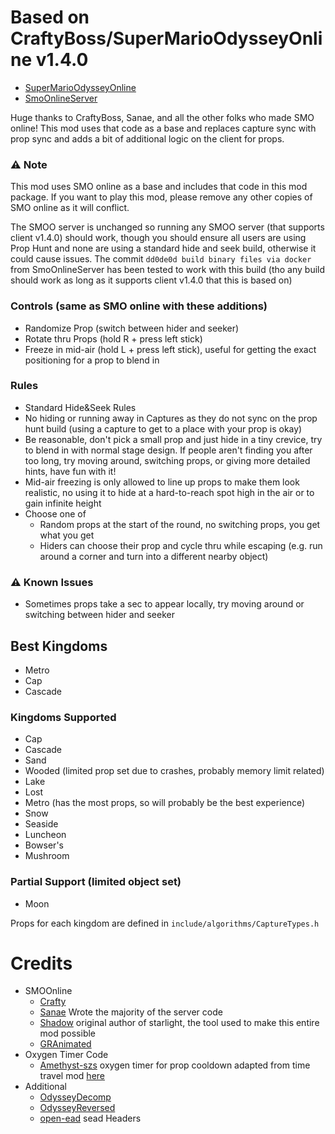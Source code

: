 # Based on CraftyBoss/SuperMarioOdysseyOnline **v1.4.0**
* [SuperMarioOdysseyOnline](https://github.com/CraftyBoss/SuperMarioOdysseyOnline)
* [SmoOnlineServer](https://github.com/Sanae6/SmoOnlineServer)  
  
Huge thanks to CraftyBoss, Sanae, and all the other folks who made SMO online! This mod uses that code as a base and replaces capture sync with prop sync and adds a bit of additional logic on the client for props. 

### :warning: Note
This mod uses SMO online as a base and includes that code in this mod package. If you want to play this mod, please remove any other copies of SMO online as it will conflict.

The SMOO server is unchanged so running any SMOO server (that supports client v1.4.0) should work, though you should ensure all users are using Prop Hunt and none are using a standard hide and seek build, otherwise it could cause issues. The commit `dd0de0d build binary files via docker` from SmoOnlineServer has been tested to work with this build (tho any build should work as long as it supports client v1.4.0 that this is based on)

### Controls (same as SMO online with these additions)
* Randomize Prop (switch between hider and seeker)
* Rotate thru Props (hold R + press left stick)
* Freeze in mid-air (hold L + press left stick), useful for getting the exact positioning for a prop to blend in

### Rules
* Standard Hide&Seek Rules
* No hiding or running away in Captures as they do not sync on the prop hunt build (using a capture to get to a place with your prop is okay)
* Be reasonable, don't pick a small prop and just hide in a tiny crevice, try to blend in with normal stage design. If people aren't finding you after too long, try moving around, switching props, or giving more detailed hints, have fun with it!
* Mid-air freezing is only allowed to line up props to make them look realistic, no using it to hide at a hard-to-reach spot high in the air or to gain infinite height
* Choose one of
    * Random props at the start of the round, no switching props, you get what you get
    * Hiders can choose their prop and cycle thru while escaping (e.g. run around a corner and turn into a different nearby object)

### :warning: Known Issues
* Sometimes props take a sec to appear locally, try moving around or switching between hider and seeker

## Best Kingdoms
* Metro
* Cap
* Cascade

### Kingdoms Supported
* Cap
* Cascade
* Sand
* Wooded (limited prop set due to crashes, probably memory limit related)
* Lake
* Lost
* Metro (has the most props, so will probably be the best experience)
* Snow
* Seaside
* Luncheon
* Bowser's
* Mushroom  

### Partial Support (limited object set)
* Moon


Props for each kingdom are defined in `include/algorithms/CaptureTypes.h`

# Credits
- SMOOnline
  - [Crafty](https://github.com/CraftyBoss)
  - [Sanae](https://github.com/sanae6) Wrote the majority of the server code
  - [Shadow](https://github.com/shadowninja108) original author of starlight, the tool used to make this entire mod possible
  - [GRAnimated](https://github.com/GRAnimated)
- Oxygen Timer Code
  - [Amethyst-szs](https://github.com/Amethyst-szs) oxygen timer for prop cooldown adapted from time travel mod [here](https://github.com/Amethyst-szs/time-travel-standalone/blob/main/source/main.cpp#L215)
- Additional
  - [OdysseyDecomp](https://github.com/shibbo/OdysseyDecomp)
  - [OdysseyReversed](https://github.com/shibbo/OdysseyReversed)
  - [open-ead](https://github.com/open-ead/sead) sead Headers
